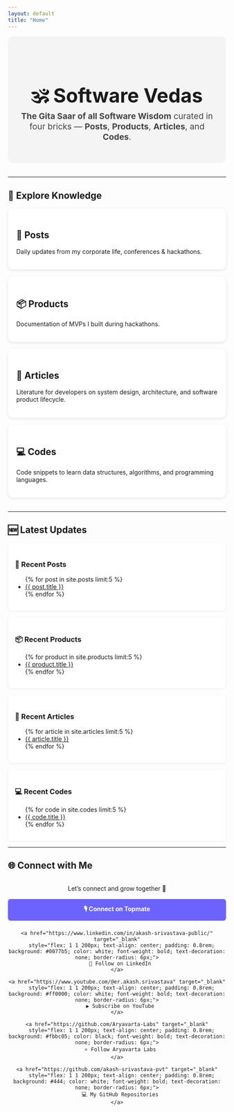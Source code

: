 ```yaml
---
layout: default
title: "Home"
---
```


<!-- 🎯 Hero Section -->
<div style="text-align: center; padding: 3rem 1rem; background: #f4f4f4; border-radius: 12px; margin-bottom: 2rem;">
  <h1 style="font-size: clamp(2rem, 5vw, 2.8rem); margin-bottom: 0.5rem;">🕉️ Software Vedas</h1>
  <p style="font-size: clamp(1rem, 2.5vw, 1.2rem); color: #444; max-width: 700px; margin: auto;">
    <b>The Gita Saar of all Software Wisdom</b> curated in four bricks — <b>Posts</b>, <b>Products</b>, <b>Articles</b>, and <b>Codes</b>.
  </p>
</div>

---

## 📑 Explore Knowledge
<div style="display: grid; grid-template-columns: repeat(auto-fit, minmax(250px, 1fr)); gap: 1rem; margin-bottom: 2rem;">

  <a href="{{ site.baseurl }}/posts/" style="padding: 1.2rem; background: #fff; border-radius: 12px; box-shadow: 0 2px 6px rgba(0,0,0,0.1); text-decoration: none; color: inherit; display: block;">
    <h2>📝 Posts</h2>
    <p>Daily updates from my corporate life, conferences & hackathons.</p>
  </a>

  <a href="{{ site.baseurl }}/products/" style="padding: 1.2rem; background: #fff; border-radius: 12px; box-shadow: 0 2px 6px rgba(0,0,0,0.1); text-decoration: none; color: inherit; display: block;">
    <h2>📦 Products</h2>
    <p>Documentation of MVPs I built during hackathons.</p>
  </a>

  <a href="{{ site.baseurl }}/articles/" style="padding: 1.2rem; background: #fff; border-radius: 12px; box-shadow: 0 2px 6px rgba(0,0,0,0.1); text-decoration: none; color: inherit; display: block;">
    <h2>📘 Articles</h2>
    <p>Literature for developers on system design, architecture, and software product lifecycle.</p>
  </a>

  <a href="{{ site.baseurl }}/codes/" style="padding: 1.2rem; background: #fff; border-radius: 12px; box-shadow: 0 2px 6px rgba(0,0,0,0.1); text-decoration: none; color: inherit; display: block;">
    <h2>💻 Codes</h2>
    <p>Code snippets to learn data structures, algorithms, and programming languages.</p>
  </a>

</div>

---

## 🆕 Latest Updates
<div style="display: grid; grid-template-columns: repeat(auto-fit, minmax(250px, 1fr)); gap: 1rem;">

  <div style="background: #fff; padding: 1rem; border-radius: 8px; box-shadow: 0 1px 4px rgba(0,0,0,0.08);">
    <h3>📝 Recent Posts</h3>
    <ul>
      {% for post in site.posts limit:5 %}
        <li><a href="{{ post.url | relative_url }}">{{ post.title }}</a></li>
      {% endfor %}
    </ul>
  </div>

  <div style="background: #fff; padding: 1rem; border-radius: 8px; box-shadow: 0 1px 4px rgba(0,0,0,0.08);">
    <h3>📦 Recent Products</h3>
    <ul>
      {% for product in site.products limit:5 %}
        <li><a href="{{ product.url | relative_url }}">{{ product.title }}</a></li>
      {% endfor %}
    </ul>
  </div>

  <div style="background: #fff; padding: 1rem; border-radius: 8px; box-shadow: 0 1px 4px rgba(0,0,0,0.08);">
    <h3>📘 Recent Articles</h3>
    <ul>
      {% for article in site.articles limit:5 %}
        <li><a href="{{ article.url | relative_url }}">{{ article.title }}</a></li>
      {% endfor %}
    </ul>
  </div>

  <div style="background: #fff; padding: 1rem; border-radius: 8px; box-shadow: 0 1px 4px rgba(0,0,0,0.08);">
    <h3>💻 Recent Codes</h3>
    <ul>
      {% for code in site.codes limit:5 %}
        <li><a href="{{ code.url | relative_url }}">{{ code.title }}</a></li>
      {% endfor %}
    </ul>
  </div>

</div>

---

## 🌐 Connect with Me
<div style="text-align: center; margin-top: 2rem;">

  <p style="margin-bottom: 1rem;">Let’s connect and grow together 🚀</p>

  <div style="display: flex; flex-wrap: wrap; justify-content: center; gap: 0.5rem;">
    <a href="https://topmate.io/erakashsrivastava" target="_blank"
       style="flex: 1 1 200px; text-align: center; padding: 0.8rem; background: #6c63ff; color: white; font-weight: bold; text-decoration: none; border-radius: 6px;">
      🎙️ Connect on Topmate
    </a>

    <a href="https://www.linkedin.com/in/akash-srivastava-public/" target="_blank"
       style="flex: 1 1 200px; text-align: center; padding: 0.8rem; background: #0077b5; color: white; font-weight: bold; text-decoration: none; border-radius: 6px;">
      💼 Follow on LinkedIn
    </a>

    <a href="https://www.youtube.com/@er.akash.srivastava" target="_blank"
       style="flex: 1 1 200px; text-align: center; padding: 0.8rem; background: #ff0000; color: white; font-weight: bold; text-decoration: none; border-radius: 6px;">
      ▶️ Subscribe on YouTube
    </a>

    <a href="https://github.com/Aryavarta-Labs" target="_blank"
       style="flex: 1 1 200px; text-align: center; padding: 0.8rem; background: #fbbc05; color: black; font-weight: bold; text-decoration: none; border-radius: 6px;">
      ⭐ Follow Aryavarta Labs
    </a>

    <a href="https://github.com/akash-srivastava-pvt" target="_blank"
       style="flex: 1 1 200px; text-align: center; padding: 0.8rem; background: #444; color: white; font-weight: bold; text-decoration: none; border-radius: 6px;">
      💻 My GitHub Repositories
    </a>
  </div>
</div>
